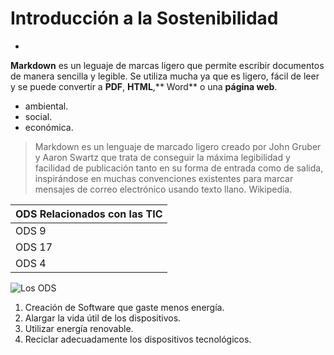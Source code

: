 # Introducción a la Sostenibilidad
-
**Markdown** es un leguaje de marcas ligero que permite escribir documentos de manera sencilla y legible. Se utiliza mucha ya que es ligero, fácil de leer y se puede convertir a **PDF**, **HTML**,** Word** o una **página web**.

- ambiental.
- social.
- económica.

>Markdown es un lenguaje de marcado ligero  creado por John Gruber y Aaron Swartz que trata de conseguir la máxima legibilidad y facilidad de publicación tanto en su forma de entrada como de salida, inspirándose en muchas convenciones existentes para marcar mensajes de correo electrónico usando texto llano. Wikipedia.

|      ODS Relacionados con las TIC         |
|            --------                       |
|                 ODS 9                     |
|                 ODS 17                    |
|                 ODS 4                     |

![Los ODS](https://www.telefonica.com/es/wp-content/uploads/sites/4/2024/04/ODS-ESP.jpg?w=900)

1. Creación de Software que gaste menos energía.
2. Alargar la vida útil de los dispositivos.
3. Utilizar energía renovable.
4. Reciclar adecuadamente los dispositivos tecnológicos.
